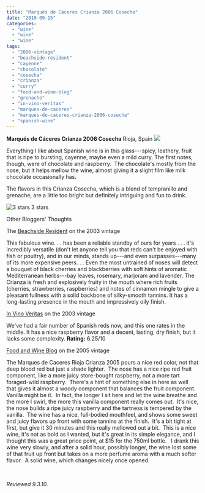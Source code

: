 ```yaml
---
title: "Marqués de Cáceres Crianza 2006 Cosecha"
date: "2010-09-15"
categories:
  - "wine"
  - "wine"
  - "wine"
tags:
  - "2006-vintage"
  - "beachside-resident"
  - "cayenne"
  - "chocolate"
  - "cosecha"
  - "crianza"
  - "curry"
  - "food-and-wine-blog"
  - "grenache"
  - "in-vino-veritas"
  - "marques-de-caceres"
  - "marques-de-caceres-crianza-2006-cosecha"
  - "spanish-wine"
---
```


**Marqués de Cáceres Crianza 2006 Cosecha** Rioja, Spain ![](http://www.thegourmez.com/gourmez/photos/marquedecaceres.jpg)

Everything I like about Spanish wine is in this glass---spicy, leathery, fruit that is ripe to bursting, cayenne, maybe even a mild curry. The first notes, though, were of chocolate and raspberry.  The chocolate's mostly from the nose, but it helps mellow the wine, almost giving it a slight film like milk chocolate occasionally has.

The flavors in this Crianza Cosecha, which is a blend of tempranillo and grenache, are a little too bright but definitely intriguing and fun to drink.




<div class="caption">

![3 stars](http://s3.amazonaws.com/thegourmez-wpmedia/2009/02/rating_avocado1.gif "rating_avocado1") 3 stars</div>


Other Bloggers' Thoughts

The [Beachside Resident](http://thebeachsideresident.com/2009/03/marques-de-caceres-crianza/) on the 2003 vintage

This fabulous wine. . . has been a reliable standby of ours for years . . . it's incredibly versatile (don't let anyone tell you that reds can't be enjoyed with fish or poultry), and in our minds, stands up---and even surpasses---many of its more expensive peers. . . Even the most untrained of noses will detect a bouquet of black cherries and blackberries with soft hints of aromatic Mediterranean herbs---bay leaves, rosemary, marjoram and lavender. The Crianza is fresh and explosively fruity in the mouth where rich fruits (cherries, strawberries, raspberries) and notes of cinnamon mingle to give a pleasant fullness with a solid backbone of silky-smooth tannins. It has a long-lasting presence in the mouth and impressively oily finish.

[In Vino Veritas](http://winetasters.blogspot.com/2007/02/marqus-de-cceres-crianza-rioja-2003.html) on the 2003 vintage

We've had a fair number of Spanish reds now, and this one rates in the middle. It has a nice raspberry flavor and a decent, lasting, dry finish, but it lacks some complexity. **Rating:** 6.25/10

[Food and Wine Blog](http://foodandwineblog.com/2010/01/17/wine-of-the-day-marques-de-caceres-rioja-crianza-2005/) on the 2005 vintage

The Marques de Caceres Rioja Crianza 2005 pours a nice red color, not that deep blood red but just a shade lighter.  The nose has a nice ripe red fruit component, like a more juicy store-bought raspberry, not a more tart foraged-wild raspberry.  There's a hint of something else in here as well that gives it almost a woody component that balances the fruit component.  Vanilla might be it.  In fact, the longer I sit here and let the wine breathe and the more I swirl, the more this vanilla component really comes out.  It's nice, the nose builds a ripe juicy raspberry and the tartness is tempered by the vanilla.  The wine has a nice, full-bodied mouthfeel, and shows some sweet and juicy flavors up front with some tannins at the finish.  It's a bit tight at first, but give it 30 minutes and this really mellowed out a bit.  This is a nice wine, it's not as bold as I wanted, but it's great in its simple elegance, and I thought this was a great price point, at $15 for the 750ml bottle.   I drank this wine very slowly, and after a solid hour, possibly longer, the wine lost some of that fruit up front but takes on a more perfume aroma with a much softer flavor.  A solid wine, which changes nicely once opened.

 

_Reviewed 9.3.10._
